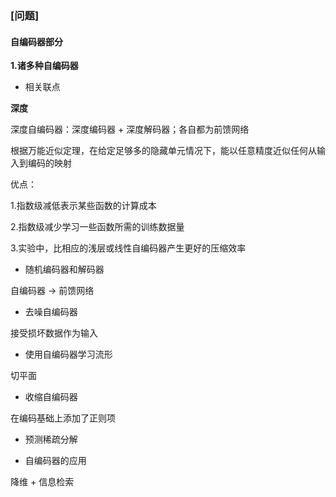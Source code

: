 ### [问题]

#### 自编码器部分

**1.诸多种自编码器**

- 相关联点

**深度**

深度自编码器：深度编码器 + 深度解码器；各自都为前馈网络

根据万能近似定理，在给定足够多的隐藏单元情况下，能以任意精度近似任何从输入到编码的映射

优点：

1.指数级减低表示某些函数的计算成本

2.指数级减少学习一些函数所需的训练数据量

3.实验中，比相应的浅层或线性自编码器产生更好的压缩效率

- 随机编码器和解码器

自编码器 → 前馈网络

- 去噪自编码器

接受损坏数据作为输入

- 使用自编码器学习流形

切平面

- 收缩自编码器

在编码基础上添加了正则项

- 预测稀疏分解

- 自编码器的应用

降维 + 信息检索